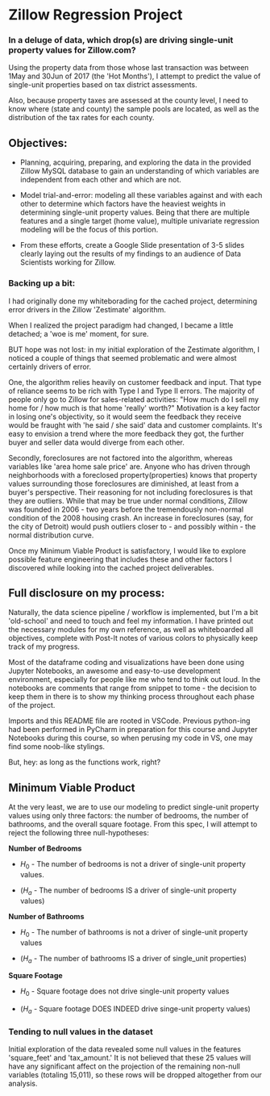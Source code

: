 # Zillow Regression Project

### In a deluge of data, which drop(s) are driving single-unit property values for Zillow.com?

Using the property data from those whose last transaction was between 1May and 30Jun of 2017 (the 'Hot Months'), I attempt to predict the value of single-unit properties based on tax district assessments.

Also, because property taxes are assessed at the county level, I need to know where (state and county) the sample pools are located, as well as the distribution of the tax rates for each county.  

## Objectives:
- Planning, acquiring, preparing, and exploring the data in the provided Zillow MySQL database to gain an understanding of which variables are independent from each other and which are not.

- Model trial-and-error: modeling all these variables against and with each other to determine which factors have the heaviest weights in determining single-unit property values.  Being that there are multiple features and a single target (home value), multiple univariate regression modeling will be the focus of this portion.

- From these efforts, create a Google Slide presentation of 3-5 slides clearly laying out the results of my findings to an audience of Data Scientists working for Zillow.  

### Backing up a bit:

I had originally done my whiteborading for the cached project, determining error drivers in the Zillow 'Zestimate' algorithm.

When I realized the project paradigm had changed, I became a little detached; a 'woe is me' moment, for sure.  

BUT hope was not lost: in my initial exploration of the Zestimate algorithm, I noticed a couple of things that seemed problematic and were almost certainly drivers of error.

One, the algorithm relies heavily on customer feedback and input.  That type of reliance seems to be rich with Type I and Type II errors.  The majority of people only go to Zillow for sales-related activities: "How much do I sell my home for / how much is that home 'really' worth?"  Motivation is a key factor in losing one's objectivity, so it would seem the feedback they receive would be fraught with 'he said / she said' data and customer complaints.  It's easy to envision a trend where the more feedback they got, the further buyer and seller data would diverge from each other.

Secondly, foreclosures are not factored into the algorithm, whereas variables like 'area home sale price' are.  Anyone who has driven through neighborhoods with a foreclosed property(properties) knows that property values surrounding those foreclosures are diminished, at least from a buyer's perspective.  Their reasoning for not including foreclosures is that they are outliers.  While that may be true under normal conditions, Zillow was founded in 2006 - two years before the tremendously non-normal condition of the 2008 housing crash.   An increase in foreclosures (say, for the city of Detroit) would push outliers closer to - and possibly within - the normal distribution curve.  

Once my Minimum Viable Product is satisfactory, I would like to explore possible feature engineering that includes these and other factors I discovered while looking into the cached project deliverables.

## Full disclosure on my process:

Naturally, the data science pipeline / workflow is implemented, but I'm a bit 'old-school' and need to touch and feel my information.  I have printed out the necessary modules for my own reference, as well as whiteboarded all objectives, complete with Post-It notes of various colors to physically keep track of my progress.

Most of the dataframe coding and visualizations have been done using Jupyter Notebooks, an awesome and easy-to-use development environment, especially for people like me who tend to think out loud.  In the notebooks are comments that range from snippet to tome - the decision to keep them in there is to show my thinking process throughout each phase of the project.

Imports and this README file are rooted in VSCode.  Previous python-ing had been performed in PyCharm in preparation for this course and Jupyter Notebooks during this course, so when perusing my code in VS, one may find some noob-like stylings. 

But, hey: as long as the functions work, right?

## Minimum Viable Product

At the very least, we are to use our modeling to predict single-unit property values using only three factors: the number of bedrooms, the number of bathrooms, and the overall square footage.  From this spec, I will attempt to reject the following three null-hypotheses:

**Number of Bedrooms**

- $H_0$ - The number of bedrooms is not a driver of single-unit property values.

- ($H_a$ - The number of bedrooms IS a driver of single-unit property values)

**Number of Bathrooms**

- $H_0$ - The number of bathrooms is not a driver of single-unit property values

- ($H_a$ - The number of bathrooms IS a driver of single_unit properties)

**Square Footage**

- $H_0$ - Square footage does not drive single-unit property values

- ($H_a$ - Square footage DOES INDEED drive singe-unit property values)

### Tending to null values in the dataset

Initial exploration of the data revealed some null values in the features 'square_feet' and 'tax_amount.'  It is not believed that these 25 values will have any significant affect on the projection of the remaining non-null variables (totaling 15,011), so these rows will be dropped altogether from our analysis.  



